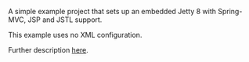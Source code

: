 A simple example project that sets up an embedded Jetty 8 with Spring-MVC, JSP and JSTL support.

This example uses no XML configuration.

Further description [here](http://steveliles.github.com/).
